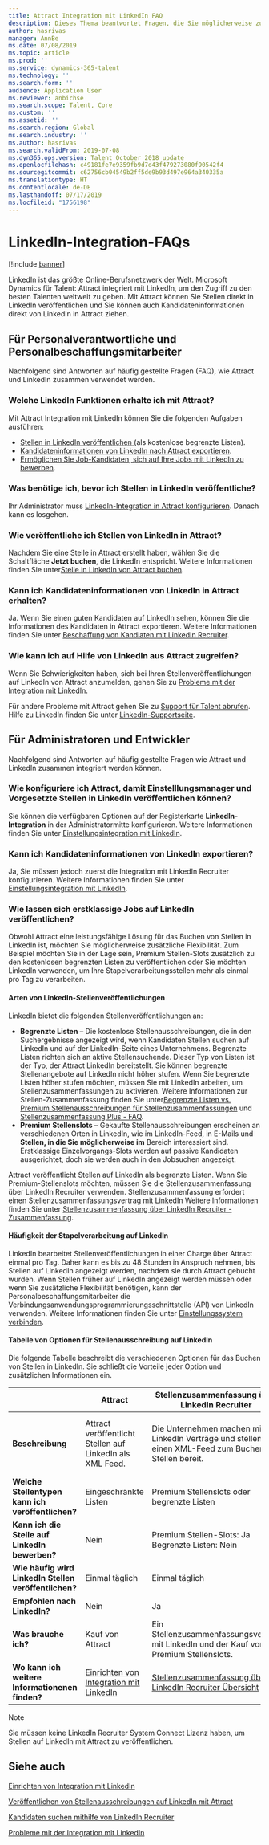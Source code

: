 ```yaml
---
title: Attract Integration mit LinkedIn FAQ
description: Dieses Thema beantwortet Fragen, die Sie möglicherweise zur Integration zwischen LinkedIn und Microsoft Dynamics 365 for Talent - Attract haben.
author: hasrivas
manager: AnnBe
ms.date: 07/08/2019
ms.topic: article
ms.prod: ''
ms.service: dynamics-365-talent
ms.technology: ''
ms.search.form: ''
audience: Application User
ms.reviewer: anbichse
ms.search.scope: Talent, Core
ms.custom: ''
ms.assetid: ''
ms.search.region: Global
ms.search.industry: ''
ms.author: hasrivas
ms.search.validFrom: 2019-07-08
ms.dyn365.ops.version: Talent October 2018 update
ms.openlocfilehash: c49181fe7e9359fb9d7d43f479273080f90542f4
ms.sourcegitcommit: c62756cb04549b2ff5de9b93d497e964a340335a
ms.translationtype: HT
ms.contentlocale: de-DE
ms.lasthandoff: 07/17/2019
ms.locfileid: "1756198"
---
```

# <a name="linkedin-integration-faq"></a>LinkedIn-Integration-FAQs

[!include [banner](includes/banner.md)]

LinkedIn ist das größte Online-Berufsnetzwerk der Welt. Microsoft Dynamics für Talent: Attract integriert mit LinkedIn, um den Zugriff zu den besten Talenten weltweit zu geben. Mit Attract können Sie Stellen direkt in LinkedIn veröffentlichen und Sie können auch Kandidateninformationen direkt von LinkedIn in Attract ziehen.

## <a name="for-recruiters-and-hiring-managers"></a>Für Personalverantwortliche und Personalbeschaffungsmitarbeiter

Nachfolgend sind Antworten auf häufig gestellte Fragen (FAQ), wie Attract und LinkedIn zusammen verwendet werden.

### <a name="what-linkedin-features-do-i-get-with-attract"></a>Welche LinkedIn Funktionen erhalte ich mit Attract?

Mit Attract Integration mit LinkedIn können Sie die folgenden Aufgaben ausführen:

- [Stellen in LinkedIn veröffentlichen ](./attract-post-jobs-to-linkedin.md) (als kostenlose begrenzte Listen).
- [Kandidateninformationen von LinkedIn nach Attract exportieren](./attract-linkedin-recruiter.md#export-linkedin-candidates-to-attract-with-one-click).
- [Ermöglichen Sie Job-Kandidaten, sich auf Ihre Jobs mit LinkedIn zu bewerben](./attract-admin-linkedin.md#set-up-apply-with-linkedin-in-attract).

### <a name="what-do-i-need-before-i-can-post-jobs-to-linkedin"></a>Was benötige ich, bevor ich Stellen in LinkedIn veröffentliche?

Ihr Administrator muss [ LinkedIn-Integration in Attract konfigurieren](./attract-admin-linkedin.md#configure-job-posting-to-linkedin). Danach kann es losgehen.

### <a name="how-do-i-post-jobs-to-linkedin-from-attract"></a>Wie veröffentliche ich Stellen von LinkedIn in Attract?

Nachdem Sie eine Stelle in Attract erstellt haben, wählen Sie die Schaltfläche **Jetzt buchen**, die LinkedIn entspricht. Weitere Informationen finden Sie unter[Stelle in LinkedIn von Attract buchen](./attract-post-jobs-to-linkedin.md#post-jobs-to-linkedin).

### <a name="can-i-get-candidate-information-from-linkedin-into-attract"></a>Kann ich Kandidateninformationen von LinkedIn in Attract erhalten?

Ja. Wenn Sie einen guten Kandidaten auf LinkedIn sehen, können Sie die Informationen des Kandidaten in Attract exportieren. Weitere Informationen finden Sie unter [Beschaffung von Kandiaten mit LinkedIn Recruiter](attract-linkedin-recruiter.md).

### <a name="how-can-i-get-help-accessing-linkedin-from-attract"></a>Wie kann ich auf Hilfe von LinkedIn aus Attract zugreifen?

Wenn Sie Schwierigkeiten haben, sich bei Ihren Stellenveröffentlichungen auf LinkedIn von Attract anzumelden, gehen Sie zu [Probleme mit der Integration mit LinkedIn](./attract-troubleshoot-linkedin.md).

Für andere Probleme mit Attract gehen Sie zu [Support für Talent abrufen](./talent-support.md). Hilfe zu LinkedIn finden Sie unter [LinkedIn-Supportseite](https://www.linkedin.com/help).

## <a name="for-admins-and-developers"></a>Für Administratoren und Entwickler

Nachfolgend sind Antworten auf häufig gestellte Fragen wie Attract und LinkedIn zusammen integriert werden können.

### <a name="how-do-i-configure-attract-so-that-recruiters-and-hiring-managers-can-post-jobs-to-linkedin"></a>Wie konfiguriere ich Attract, damit Einstelllungsmanager und Vorgesetzte Stellen in LinkedIn veröffentlichen können?

Sie können die verfügbaren Optionen auf der Registerkarte **LinkedIn-Integration** in der Administratormitte konfigurieren. Weitere Informationen finden Sie unter [Einstellungsintegration mit LinkedIn](./attract-admin-linkedin.md).

### <a name="can-i-export-candidate-information-from-linkedin"></a>Kann ich Kandidateninformationen von LinkedIn exportieren?

Ja, Sie müssen jedoch zuerst die Integration mit LinkedIn Recruiter konfigurieren. Weitere Informationen finden Sie unter [Einstellungsintegration mit LinkedIn](./attract-admin-linkedin.md).

### <a name="how-can-i-post-jobs-to-premium-job-slots-on-linkedin"></a>Wie lassen sich erstklassige Jobs auf LinkedIn veröffentlichen?

Obwohl Attract eine leistungsfähige Lösung für das Buchen von Stellen in LinkedIn ist, möchten Sie möglicherweise zusätzliche Flexibilität. Zum Beispiel möchten Sie in der Lage sein, Premium Stellen-Slots zusätzlich zu den kostenlosen begrenzten Listen zu veröffentlichen oder Sie möchten LinkedIn verwenden, um Ihre Stapelverarbeitungsstellen mehr als einmal pro Tag zu verarbeiten.

#### <a name="types-of-linkedin-job-posts"></a>Arten von LinkedIn-Stellenveröffentlichungen

LinkedIn bietet die folgenden Stellenveröffentlichungen an:

- **Begrenzte Listen** – Die kostenlose Stellenausschreibungen, die in den Suchergebnisse angezeigt wird, wenn Kandidaten Stellen suchen auf LinkedIn und auf der LinkedIn-Seite eines Unternehmens. Begrenzte Listen richten sich an aktive Stellensuchende. Dieser Typ von Listen ist der Typ, der Attract LinkedIn bereitstellt. Sie können begrenzte Stellenangebote auf LinkedIn nicht höher stufen. Wenn Sie begrenzte Listen höher stufen möchten, müssen Sie mit LinkedIn arbeiten, um Stellenzusammenfassungen zu aktivieren. Weitere Informationen zur Stellen-Zusammenfassung finden Sie unter[Begrenzte Listen vs. Premium Stellenausschreibungen für Stellenzusammenfassungen](https://www.linkedin.com/help/recruiter/answer/79049/limited-listings-vs-premium-job-slots-for-job-wrapping) und [Stellenzusammenfassung Plus - FAQ](https://www.linkedin.com/help/recruiter/answer/79050/job-wrapping-frequently-asked-questions).
- **Premium Stellenslots** – Gekaufte Stellenausschreibungen erscheinen an verschiedenen Orten in LinkedIn, wie im LinkedIn-Feed, in E-Mails und **Stellen, in die Sie möglicherweise im** Bereich interessiert sind. Erstklassige Einzelvorgangs-Slots werden auf passive Kandidaten ausgerichtet, doch sie werden auch in den Jobsuchen angezeigt.

Attract veröffentlicht Stellen auf LinkedIn als begrenzte Listen. Wenn Sie Premium-Stellenslots möchten, müssen Sie die Stellenzusammenfassung über LinkedIn Recruiter verwenden. Stellenzusammenfassung erfordert einen Stellenzusammenfassungsvertrag mit LinkedIn Weitere Informationen finden Sie unter [Stellenzusammenfassung über LinkedIn Recruiter - Zusammenfassung](https://www.linkedin.com/help/recruiter/answer/79037).

#### <a name="frequency-of-batch-processing-on-linkedin"></a>Häufigkeit der Stapelverarbeitung auf LinkedIn

LinkedIn bearbeitet Stellenveröffentlichungen in einer Charge über Attract einmal pro Tag. Daher kann es bis zu 48 Stunden in Anspruch nehmen, bis Stellen auf LinkedIn angezeigt werden, nachdem sie durch Attract gebucht wurden. Wenn Stellen früher auf LinkedIn angezeigt werden müssen oder wenn Sie zusätzliche Flexibilität benötigen, kann der Personalbeschaffungsmitarbeiter die Verbindungsanwendungsprogrammierungsschnittstelle (API) von LinkedIn verwenden. Weitere Informationen finden Sie unter [Einstellungssystem verbinden](https://docs.microsoft.com/linkedin/talent/recruiter-system-connect).

#### <a name="table-of-options-for-job-posting-to-linkedin"></a>Tabelle von Optionen für Stellenausschreibung auf LinkedIn

Die folgende Tabelle beschreibt die verschiedenen Optionen für das Buchen von Stellen in LinkedIn. Sie schließt die Vorteile jeder Option und zusätzlichen Informationen ein.

|  | Attract | Stellenzusammenfassung über LinkedIn Recruiter | Einstellungssystems Verbindungs-API |
|---|---|---|---|
| **Beschreibung** | Attract veröffentlicht Stellen auf LinkedIn als XML Feed. | Die Unternehmen machen mit LinkedIn Verträge und stellen einen XML-Feed zum Buchen der Stellen bereit. | Der Kunde verwendet die API, um Informationen zwischen Attract und LinkedIn Recruiter zu synchronisieren. |
| **Welche Stellentypen kann ich veröffentlichen?** | Eingeschränkte Listen | Premium Stellenslots oder begrenzte Listen | Eingeschränkte Listen |
| **Kann ich die Stelle auf LinkedIn bewerben?** | Nein | Premium Stellen-Slots: Ja<br>Begrenzte Listen: Nein | Nein |
| **Wie häufig wird LinkedIn Stellen veröffentlichen?** | Einmal täglich | Einmal täglich | Mehrmals pro Tag, wie von der API definiert |
| **Empfohlen nach LinkedIn?** | Nein | Ja | Nein |
| **Was brauche ich?** | Kauf von Attract | Ein Stellenzusammenfassungsvertrag mit LinkedIn und der Kauf von Premium Stellenslots. | Eine API-Vereinbarung mit LinkedIn | 
| **Wo kann ich weitere Informationenen finden?** | [Einrichten von Integration mit LinkedIn](./attract-admin-linkedin.md) | [Stellenzusammenfassung über LinkedIn Recruiter Übersicht ](https://www.linkedin.com/help/recruiter/answer/79037) | [Einstellungssystems Verbindungs-API](https://docs.microsoft.com/linkedin/talent/recruiter-system-connect) |

> [!NOTE]
> Sie müssen keine LinkedIn Recruiter System Connect Lizenz haben, um Stellen auf LinkedIn mit Attract zu veröffentlichen.

## <a name="see-also"></a>Siehe auch

[Einrichten von Integration mit LinkedIn](./attract-admin-linkedin.md)

[Veröffentlichen von Stellenausschreibungen auf LinkedIn mit Attract](./attract-post-jobs-to-linkedin.md)

[Kandidaten suchen mithilfe von LinkedIn Recruiter](./attract-linkedin-recruiter.md)

[Probleme mit der Integration mit LinkedIn](./attract-troubleshoot-linkedin.md)
